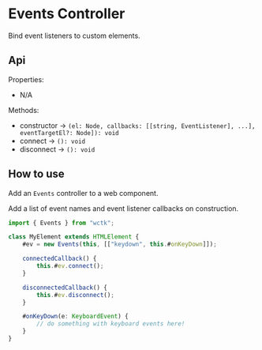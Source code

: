 # Events Controller

Bind event listeners to custom elements.

## Api

Properties:

- N/A

Methods:

- constructor -> `(el: Node, callbacks: [[string, EventListener], ...], eventTargetEl?: Node]): void`
- connect -> `(): void`
- disconnect -> `(): void`

## How to use

Add an `Events` controller to a web component.

Add a list of event names and event listener callbacks on construction.

```ts
import { Events } from "wctk";

class MyElement extends HTMLElement {
	#ev = new Events(this, [["keydown", this.#onKeyDown]]);

	connectedCallback() {
		this.#ev.connect();
	}

	disconnectedCallback() {
		this.#ev.disconnect();
	}

	#onKeyDown(e: KeyboardEvent) {
		// do something with keyboard events here!
	}
}
```

